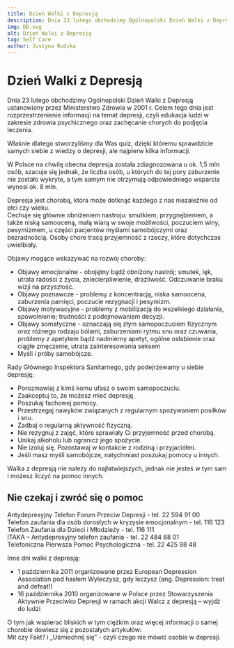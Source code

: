 ```yaml
---
title: Dzień Walki z Depresją
description: Dnia 23 lutego obchodzimy Ogólnopolski Dzień Walki z Depresją ustanowiony przez Ministerstwo Zdrowia w 2001 r.
img: DD.svg
alt: Dzień Walki z Depresją
tag: Self Care
author: Justyna Rudzka
---
```


# Dzień Walki z Depresją

Dnia 23 lutego obchodzimy Ogólnopolski Dzień Walki z Depresją ustanowiony przez Ministerstwo Zdrowia w 2001 r. Celem tego dnia jest rozprzestrzenienie informacji na temat depresji, czyli edukacja ludzi w zakresie zdrowia psychicznego oraz zachęcanie chorych do podjęcia leczenia.

Właśnie dlatego stworzyliśmy dla Was <NuxtLink to="/quiz" class="text-primary">quiz</NuxtLink>, dzięki któremu sprawdzicie samych siebie z wiedzy o depresji, ale najpierw kilka informacji.

W Polsce na chwilę obecna depresja została zdiagnozowana u ok. 1,5 mln osób, szacuje się jednak, że liczba osób, u których do tej pory zaburzenie nie zostało wykryte, a tym samym nie otrzymują odpowiedniego wsparcia wynosi ok. 8 mln.  

Depresja jest chorobą, która może dotknąć każdego z nas niezależnie od płci czy wieku.  
Cechuje się głównie obniżeniem nastroju: smutkiem, przygnębieniem, a także niską samooceną, małą wiarą w swoje możliwości, poczuciem winy, pesymizmem, u części pacjentów myślami samobójczymi oraz bezradnością. Osoby chore tracą przyjemność z rzeczy, które dotychczas uwielbiały. 

Objawy mogące wskazywać na rozwój choroby:
- Objawy emocjonalne - obojętny bądź obniżony nastrój; smutek, lęk, utrata radości z życia, zniecierpliwienie, drażliwość. Odczuwanie braku wizji na przyszłość. 
- Objawy poznawcze - problemy z koncentracją, niska samoocena, zaburzenia pamięci, poczucie rezygnacji i pesymizm. 
- Objawy motywacyjne - problemy z mobilizacją do wszelkiego działania, spowolnienie; trudności z podejmowaniem decyzji.
- Objawy somatyczne - oznaczają się złym samopoczuciem fizycznym oraz różnego rodzaju bólami, zaburzeniami rytmu snu oraz czuwania, problemy z apetytem bądź nadmierny apetyt, ogólne osłabienie oraz ciągłe zmęczenie, utrata zainteresowania seksem
- Myśli i próby samobójcze.

Rady Głównego Inspektora Sanitarnego, gdy podejrzewamy u siebie depresję:
- Porozmawiaj z kimś komu ufasz o swoim samopoczuciu.
- Zaakceptuj to, że możesz mieć depresję.
- Poszukaj fachowej pomocy.
- Przestrzegaj nawyków związanych z regularnym spożywaniem posiłków i snu.
- Zadbaj o regularną aktywność fizyczną.
- Nie rezygnuj z zajęć, które sprawiały Ci przyjemność przed chorobą.
- Unikaj alkoholu lub ogranicz jego spożycie.
- Nie izoluj się. Pozostawaj w kontakcie z rodziną i przyjaciółmi.
- Jeśli masz myśli samobójcze, natychmiast poszukaj pomocy u innych.

Walka z depresją nie należy do najłatwiejszych,  jednak nie jesteś w tym sam i możesz liczyć na pomoc innych.

## Nie czekaj i zwróć się o pomoc

Antydepresyjny Telefon Forum Przeciw Depresji - tel. 22 594 91 00 <br />
Telefon zaufania dla osób dorosłych w kryzysie emocjonalnym - tel. 116 123 <br />
Telefon Zaufania dla Dzieci i Młodzieży - tel. 116 111 <br />
ITAKA – Antydepresyjny telefon zaufania - tel. 22 484 88 01 <br />
Telefoniczna Pierwsza Pomoc Psychologiczna - tel. 22 425 98 48 <br />

Inne dni walki z depresją:
- 1 października 2011 organizowane przez European Depression Association pod hasłem Wyleczysz, gdy leczysz (ang. Depression: treat and defeat!)
- 16 października 2010 organizowane w Polsce przez Stowarzyszenia Aktywnie Przeciwko Depresji w ramach akcji Walcz z depresją – wyjdź do ludzi 

O tym jak wspierać bliskich w tym ciężkim  oraz więcej informacji o samej chorobie dowiesz się z pozostałych artykułów:<br />
<NuxtLink to="/blog/mit-czy-fakt">Mit czy Fakt?</NuxtLink> i
<NuxtLink to="/blog/usmiechnij-sie">„Uśmiechnij się” - czyli czego nie mówić osobie w depresji.</NuxtLink>
